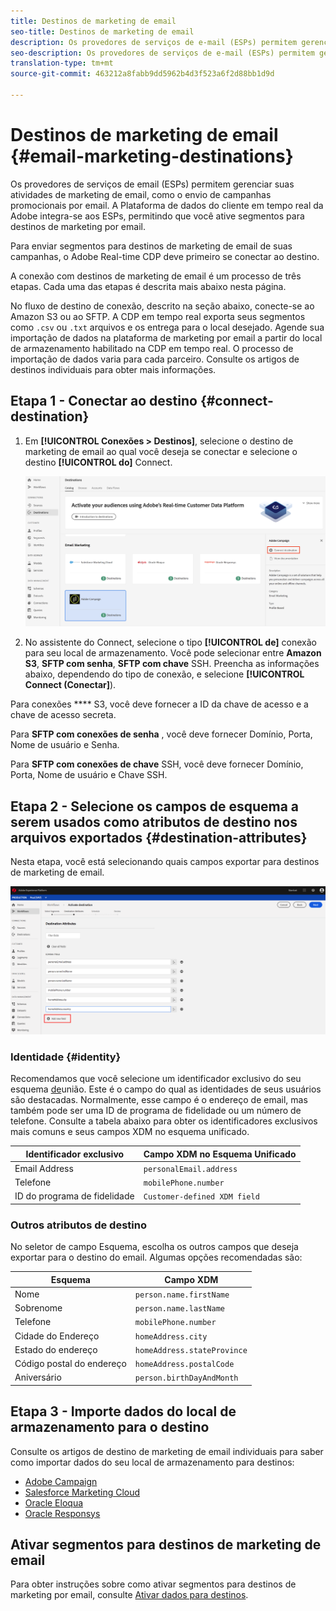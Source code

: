 ```yaml
---
title: Destinos de marketing de email
seo-title: Destinos de marketing de email
description: Os provedores de serviços de e-mail (ESPs) permitem gerenciar suas atividades de marketing de e-mail, como para enviar campanhas promocionais por e-mail.
seo-description: Os provedores de serviços de e-mail (ESPs) permitem gerenciar suas atividades de marketing de e-mail, como para enviar campanhas promocionais por e-mail.
translation-type: tm+mt
source-git-commit: 463212a8fabb9dd5962b4d3f523a6f2d88bb1d9d

---
```



# Destinos de marketing de email {#email-marketing-destinations}

Os provedores de serviços de email (ESPs) permitem gerenciar suas atividades de marketing de email, como o envio de campanhas promocionais por email. A Plataforma de dados do cliente em tempo real da Adobe integra-se aos ESPs, permitindo que você ative segmentos para destinos de marketing por email.

Para enviar segmentos para destinos de marketing de email de suas campanhas, o Adobe Real-time CDP deve primeiro se conectar ao destino.

A conexão com destinos de marketing de email é um processo de três etapas. Cada uma das etapas é descrita mais abaixo nesta página.

No fluxo de destino de conexão, descrito na seção abaixo, conecte-se ao Amazon S3 ou ao SFTP. A CDP em tempo real exporta seus segmentos como `.csv` ou `.txt` arquivos e os entrega para o local desejado. Agende sua importação de dados na plataforma de marketing por email a partir do local de armazenamento habilitado na CDP em tempo real. O processo de importação de dados varia para cada parceiro. Consulte os artigos de destinos individuais para obter mais informações.

## Etapa 1 - Conectar ao destino {#connect-destination}

1. Em **[!UICONTROL Conexões > Destinos]**, selecione o destino de marketing de email ao qual você deseja se conectar e selecione o destino **[!UICONTROL do]** Connect.

   ![Conectar ao destino](/help/rtcdp/destinations/assets/connect-destination.png)

2. No assistente do Connect, selecione o tipo **[!UICONTROL de]** conexão para seu local de armazenamento. Você pode selecionar entre **Amazon S3**, **SFTP com senha**, **SFTP com chave** SSH. Preencha as informações abaixo, dependendo do tipo de conexão, e selecione **[!UICONTROL Connect (Conectar]**).

Para conexões **** S3, você deve fornecer a ID da chave de acesso e a chave de acesso secreta.

Para **SFTP com conexões de senha** , você deve fornecer Domínio, Porta, Nome de usuário e Senha.

Para **SFTP com conexões de chave** SSH, você deve fornecer Domínio, Porta, Nome de usuário e Chave SSH.

## Etapa 2 - Selecione os campos de esquema a serem usados como atributos de destino nos arquivos exportados {#destination-attributes}

Nesta etapa, você está selecionando quais campos exportar para destinos de marketing de email.

![Atributos de destino](/help/rtcdp/destinations/assets/destination-attributes.png)

### Identidade {#identity}

Recomendamos que você selecione um identificador exclusivo do seu esquema [de](https://www.adobe.io/apis/experienceplatform/home/profile-identity-segmentation/profile-identity-segmentation-services.html#!api-specification/markdown/narrative/technical_overview/unified_profile_architectural_overview/unified_profile_architectural_overview.md)união. Este é o campo do qual as identidades de seus usuários são destacadas. Normalmente, esse campo é o endereço de email, mas também pode ser uma ID de programa de fidelidade ou um número de telefone. Consulte a tabela abaixo para obter os identificadores exclusivos mais comuns e seus campos XDM no esquema unificado.

| Identificador exclusivo | Campo XDM no Esquema Unificado |
---------|----------
| Email Address | `personalEmail.address` |
| Telefone | `mobilePhone.number` |
| ID do programa de fidelidade | `Customer-defined XDM field` |

### Outros atributos de destino

No seletor de campo Esquema, escolha os outros campos que deseja exportar para o destino do email. Algumas opções recomendadas são:

| Esquema | Campo XDM |
---------|----------
| Nome | `person.name.firstName` |
| Sobrenome | `person.name.lastName` |
| Telefone | `mobilePhone.number` |
| Cidade do Endereço | `homeAddress.city` |
| Estado do endereço | `homeAddress.stateProvince` |
| Código postal do endereço | `homeAddress.postalCode` |
| Aniversário | `person.birthDayAndMonth` |

## Etapa 3 - Importe dados do local de armazenamento para o destino

Consulte os artigos de destino de marketing de email individuais para saber como importar dados do seu local de armazenamento para destinos:

* [Adobe Campaign](/help/rtcdp/destinations/adobe-campaign-destination.md#import-data-into-campaign)
* [Salesforce Marketing Cloud](/help/rtcdp/destinations/salesforce-marketing-cloud-destination.md#import-data-into-salesforce)
* [Oracle Eloqua](/help/rtcdp/destinations/oracle-eloqua-destination.md#import-data-into-eloqua)
* [Oracle Responsys](/help/rtcdp/destinations/oracle-responsys-destination.md#import-data-into-responsys)

## Ativar segmentos para destinos de marketing de email

Para obter instruções sobre como ativar segmentos para destinos de marketing por email, consulte [Ativar dados para destinos](/help/rtcdp/destinations/activate-destinations.md).
